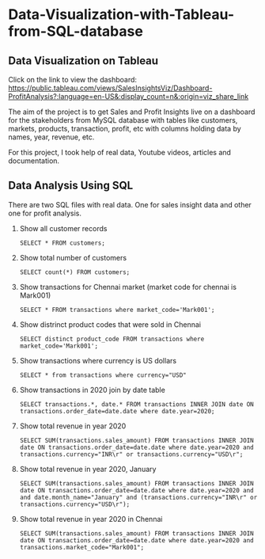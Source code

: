 # Data-Visualization-with-Tableau-from-SQL-database

## Data Visualization on Tableau

Click on the link to view the dashboard: https://public.tableau.com/views/SalesInsightsViz/Dashboard-ProfitAnalysis?:language=en-US&:display_count=n&:origin=viz_share_link 

The aim of the project is to get Sales and Profit Insights live on a dashboard for the stakeholders from MySQL database with tables like customers, markets, products, transaction, profit, etc with columns holding data by names, year, revenue, etc.

For this project, I took help of real data, Youtube videos, articles and documentation.

## Data Analysis Using SQL

There are two SQL files with real data. One for sales insight data and other one for profit analysis.

1. Show all customer records

    `SELECT * FROM customers;`

1. Show total number of customers

    `SELECT count(*) FROM customers;`

1. Show transactions for Chennai market (market code for chennai is Mark001)

    `SELECT * FROM transactions where market_code='Mark001';`

1. Show distrinct product codes that were sold in Chennai

    `SELECT distinct product_code FROM transactions where market_code='Mark001';`

1. Show transactions where currency is US dollars

    `SELECT * from transactions where currency="USD"`

1. Show transactions in 2020 join by date table

    `SELECT transactions.*, date.* FROM transactions INNER JOIN date ON transactions.order_date=date.date where date.year=2020;`

1. Show total revenue in year 2020

    `SELECT SUM(transactions.sales_amount) FROM transactions INNER JOIN date ON transactions.order_date=date.date where date.year=2020 and transactions.currency="INR\r" or transactions.currency="USD\r";`
	
1. Show total revenue in year 2020, January

    `SELECT SUM(transactions.sales_amount) FROM transactions INNER JOIN date ON transactions.order_date=date.date where date.year=2020 and and date.month_name="January" and (transactions.currency="INR\r" or transactions.currency="USD\r");`

1. Show total revenue in year 2020 in Chennai

    `SELECT SUM(transactions.sales_amount) FROM transactions INNER JOIN date ON transactions.order_date=date.date where date.year=2020
and transactions.market_code="Mark001";`
